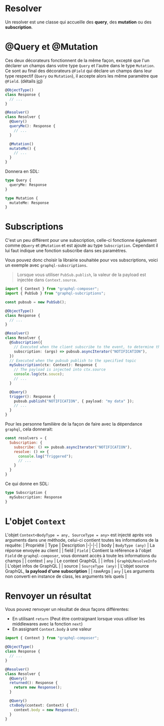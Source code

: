 # Resolver
Un resolver est une classe qui accueille des **query**, des **mutation** ou des **subscription**.

# @Query et @Mutation
Ces deux décorateurs fonctionnent de la même façon, excepté que l'un déclarer un champs dans votre type `Query` et l'autre dans le type `Mutation`.
Ce sont au final des décorateurs `@Field` qui déclare un champs dans leur type respectif (`Query` ou `Mutation`), il accepte alors les même paramètre que `@Field`. (détails [ici](/fr/types/field))

```ts
@ObjectType()
class Response {
  // ...
} 

@Resolver()
class Resolver {
  @Query()
  queryMe(): Response {
    // ...
  }

  @Mutation()
  mutateMe() {
    // ...
  }
}
```
Donnera en SDL:
```graphql
type Query {
  queryMe: Response
}

type Mutation {
  mutateMe: Response
}
```

# Subscriptions
C'est un peu différent pour une subscription, celle-ci fonctionne également comme `@Query` et `@Mutation` et est ajouté au type `Subscription`. Cependant il lui faut indique une fonction subscribe dans ses paramètres.  

Vous pouvez donc choisir la librairie souhaitée pour vos subscriptions, voici un exemple avec `graphql-subscriptions`.  

> Lorsque vous utiliser `PubSub.publish`, la valeur de la payload est injectée dans `Context.source`.

```ts
import { Context } from "graphql-composer";
import { PubSub } from "graphql-subcriptions";

const pubsub = new PubSub();

@ObjectType()
class Response {
  // ...
} 

@Resolver()
class Resolver {
  @Subscription({
    // Executed when the client subscribe to the event, to determine the topic
    subscription: (args) => pubsub.asyncIterator("NOTIFICATION"),
  })
  // Executed when the pubsub publish to the specified topic
  mySubscription(ctx: Context): Response {
    // The payload is injected into ctx.source
    console.log(ctx.souce);
    // ...
  }

  @Query()
  trigger(): Response {
    pubsub.publish("NOTIFICATION", { payload: "my data" });
    // ...
  }
}
```

Pour les personne familière de la façon de faire avec la dépendance `graphql`, cela donnerait:
```js
const resolvers = {
  Subscription: {
    subscribe: () => pubsub.asyncIterator("NOTIFICATION"),
    resolve: () => {
      console.log("Triggered");
      // ...
    }
  }
}
```
Ce qui donne en SDL:
```graphql
type Subscription {
  mySubscription: Response
}
```

# L'objet `Context`
L'objet `Context<BodyType = any, SourceType = any>` est injecté après vos arguments dans une méthode, celui-ci contient toutes les informations de la requête:
| Propriété | Type | Description
|-|-|-|
| body | `BodyType (any)` | La réponse envoyée au client |
| field | `Field` | Contient la référence à l'objet `Field` de `graphql-composer`, vous donnant accès à toute les informations du champs |
| context | `any` | Le context GraphQL |
| infos | `GraphQLResolveInfo` | L'objet infos de GraphQL |
| source | `SourceType (any)` | L'objet source GraphQL, **la payload d'une subscription** |
| rawArgs | `any` | Les arguments non converti en instance de class, les arguments tels quels |

# Renvoyer un résultat
Vous pouvez renvoyer un résultat de deux façons différentes:
- En utilisant `return` (Peut être contraignant lorsque vous utiliser les middlewares avec la fonction `next`)
- En assignant `Context.body` à une valeur

```ts
import { Context } from "graphql-composer";

@ObjectType()
class Response {
  // ...
} 

@Resolver()
class Resolver {
  @Query()
  returned(): Response {
    return new Response();
  }

  @Query()
  ctxBody(context: Context) {
    context.body = new Response();
  }
}
```
